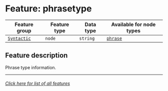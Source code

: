 # Feature: phrasetype

Feature group | Feature type | Data type | Available for node types
---  | --- | --- | --- 
[`Syntactic`](home.md#syntactic-features) | `node` | `string` | [`phrase`](phrasenodefeatures.md#readme)

## Feature description 

Phrase type information.

---
###### [Click here for list of all features](home.md#readme)


